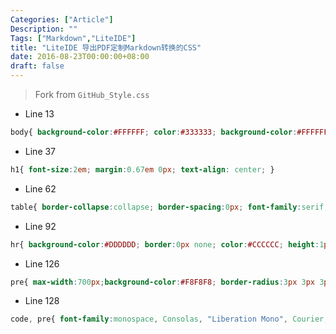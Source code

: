 ```yaml
---
Categories: ["Article"]
Description: ""
Tags: ["Markdown","LiteIDE"]
title: "LiteIDE 导出PDF定制Markdown转换的CSS"
date: 2016-08-23T00:00:00+08:00
draft: false
---
```


> Fork from `GitHub_Style.css`

- Line 13
```css
body{ background-color:#FFFFFF; color:#333333; background-color:#FFFFFF; padding:0 30px 30px; font-size:15px; line-height:1.7; margin:20px auto; max-width:722px;margin-left: auto; border-radius:3px 3px 3px 3px; }
```

- Line 37
```css
h1{ font-size:2em; margin:0.67em 0px; text-align: center; }
```

- Line 62
```css
table{ border-collapse:collapse; border-spacing:0px; font-family:serif; }
```

- Line 92
```css
hr{ background-color:#DDDDDD; border:0px none; color:#CCCCCC; height:1px; margin:2em 0px 15px; padding:0px; }
```

- Line 126
```css
pre{ max-width:700px;background-color:#F8F8F8; border-radius:3px 3px 3px 3px; border:1px solid #DDDDDD; font-size:13px; line-height:19px; overflow:auto; padding:6px 10px; }
```

- Line 128
```css
code, pre{ font-family:monospace, Consolas, "Liberation Mono", Courier; font-size:15px; }
```

